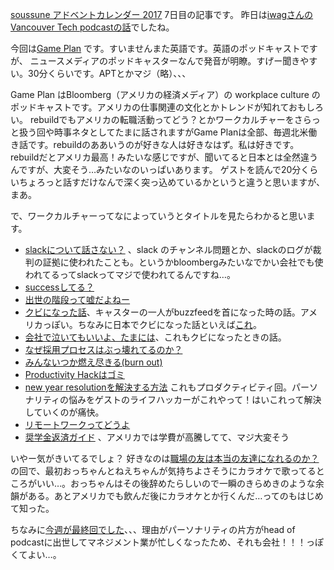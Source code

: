 [soussune アドベントカレンダー 2017](https://adventar.org/calendars/2410) 7日目の記事です。
昨日は[iwagさんのVancouver Tech podcastの話](https://iwag.github.io/mydoc/advent/120617.md)でしたね。

今回は[Game Plan](https://www.bloomberg.com/podcasts/game_plan) です。すいませんまた英語です。英語のポッドキャストですが、 ニュースメディアのポッドキャスターなんで発音が明瞭。すげー聞きやすい。30分くらいです。APTとかマジ（略）、、、

Game Plan はBloomberg（アメリカの経済メディア）の workplace culture のポッドキャストです。アメリカの仕事関連の文化とかトレンドが知れておもしろい。
rebuildでもアメリカの転職活動ってどう？とかワークカルチャーをさらっと扱う回や時事ネタとしてたまに話されますがGame Planは全部、毎週北米働き話です。rebuildのああいうのが好きな人は好きなはず。私は好きです。
rebuildだとアメリカ最高！みたいな感じですが、聞いてると日本とは全然違うんですが、大変そう…みたいなのいっぱいあります。
ゲストを読んで20分くらいちょろっと話すだけなんで深く突っ込めているかというと違うと思いますが、まあ。

で、ワークカルチャーってなによっていうとタイトルを見たらわかると思います。

* [slackについて話さない？](https://soundcloud.com/bloomberg-business/lets-talk-about-slack-baby?in=bloomberg-business/sets/game-plan) 、slack のチャンネル問題とか、slackのログが裁判の証拠に使われたことも。というかbloombergみたいなでかい会社でも使われてるってslackってマジで使われてるんですね…。
* [successしてる？](https://soundcloud.com/bloomberg-business/are-you-successful)
* [出世の階段って嘘だよねー](https://soundcloud.com/bloomberg-business/the-career-path-is-and-has-always-been-a-lie?in=bloomberg-business/sets/game-plan)
* [クビになった話](https://soundcloud.com/bloomberg-business/why-getting-fired-hurts-so-bad)、キャスターの一人がbuzzfeedを首になった時の話。アメリカっぽい。ちなみに日本でクビになった話といえば[これ](http://portal.nifty.com/kiji/120223153756_1.htm)。
* [会社で泣いてもいいよ、たまには](https://www.bloomberg.com/news/audio/2017-03-07/it-s-ok-to-cry-at-work-sometimes)、これもクビになったときの話。
* [なぜ採用プロセスはぶっ壊れてるのか？](https://soundcloud.com/bloomberg-business/can-we-fix-the-hiring-process-already?in=bloomberg-business/sets/game-plan) 
* [みんないつか燃え尽きる(burn out)](https://www.bloomberg.com/news/audio/2017-02-22/everybody-burns-out-eventually-here-s-how-you-can-fight-it)
* [Productivity Hackはゴミ](https://www.bloomberg.com/news/audio/2017-01-24/productivity-hacks-are-dumb-try-this-instead) 
* [new year resolutionを解決する方法](https://soundcloud.com/bloomberg-business/how-to-really-truly-keep-your-workplace-resolutions) これもプロダクティビティ回。パーソナリティの悩みをゲストのライフハッカーがこれやって！はいこれって解決していくのが痛快。
* [リモートワークってどうよ](https://www.bloomberg.com/news/audio/2017-06-13/is-working-from-home-too-good-to-be-true)
* [奨学金返済ガイド](https://www.bloomberg.com/news/audio/2017-05-30/the-expert-s-guide-to-not-freaking-out-about-student-debt) 、アメリカでは学費が高騰してて、マジ大変そう

いやー気がきいてるでしょ？ 好きなのは[職場の友は本当の友達になれるのか？](https://www.bloomberg.com/news/audio/2017-04-08/don-t-be-fooled-your-work-friends-aren-t-real-friends-podcast)の回で、最初おっちゃんとねえちゃんが気持ちよさそうにカラオケで歌ってるところがいい…。おっちゃんはその後辞めたらしいので一瞬のきらめきのような余韻がある。あとアメリカでも飲んだ後にカラオケとか行くんだ…ってのもはじめて知った。

ちなみに[今週が最終回でした](https://www.bloomberg.com/news/audio/2017-12-05/our-pettiest-office-complaints-compiled)、、、理由がパーソナリティの片方がhead of podcastに出世してマネジメント業が忙しくなったため、それも会社！！！っぽくてよい…。


